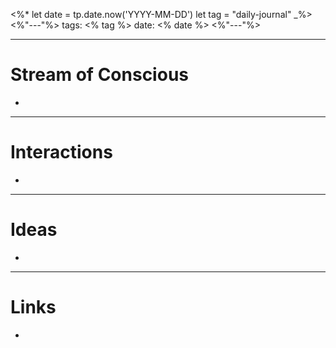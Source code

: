 <%* let date = tp.date.now('YYYY-MM-DD') let tag = "daily-journal" _%> <%"---"%> tags: <% tag %> date: <% date %> <%"---"%>

---

# Stream of Conscious
- 
---
# Interactions
- 
---
# Ideas
- 
---
# Links
- 